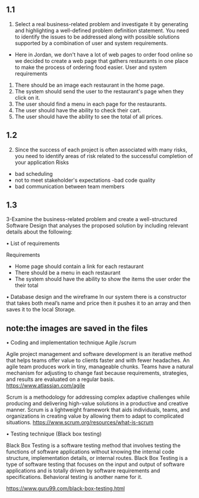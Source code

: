 ## 1.1 
1.	Select a real business-related problem and investigate it by generating and highlighting a well-defined problem definition statement. You need to identify the issues to be addressed along with possible solutions supported by a combination of user and system requirements. 


- Here in Jordan, we don't have a lot of web pages to order food online so we decided to create
a web page that gathers restaurants in one place to make the process of ordering food easier.
User and system requirements
1.	There should be an image each restaurant in the home page.
2.	The system should send the user to the restaurant's page when they click on it.
3.	The user should find a menu in each page for the restaurants.
4.	The user should have the ability to check their cart.
5.	The user should have the ability to see the total of all prices.

## 1.2
2. Since the success of each project is often associated with many risks, you need to identify areas of risk related to the successful completion of your application
Risks
- bad scheduling
- not to meet stakeholder's expectations 
-bad code quality
- bad communication between team members

## 1.3
3-Examine the business-related problem and create a well-structured Software Design that analyses the proposed solution by including relevant details about the following: 

•	List of requirements


Requirements  
- Home page should contain a link for each restaurant  
- There should be a menu in each restaurant  
- The system should have the ability to show the items the user order the their total





•	Database design and the wireframe
In our system there is a constructor that takes both meal’s name and price then it pushes it to an array and then saves it to the local Storage.
## note:the images are saved in the files

•	Coding and implementation technique
Agile /scrum


Agile project management and software development is an iterative method that helps teams offer value to clients faster and with fewer headaches. An agile team produces work in tiny, manageable chunks. Teams have a natural mechanism for adjusting to change fast because requirements, strategies, and results are evaluated on a regular basis.
https://www.atlassian.com/agile

Scrum is a methodology for addressing complex adaptive challenges while producing and delivering high-value solutions in a productive and creative manner. Scrum is a lightweight framework that aids individuals, teams, and organizations in creating value by allowing them to adapt to complicated situations.
https://www.scrum.org/resources/what-is-scrum

•	Testing technique
(Black box testing)

Black Box Testing is a software testing method that involves testing the functions of software applications without knowing the internal code structure, implementation details, or internal routes. Black Box Testing is a type of software testing that focuses on the input and output of software applications and is totally driven by software requirements and specifications. Behavioral testing is another name for it.

https://www.guru99.com/black-box-testing.html
